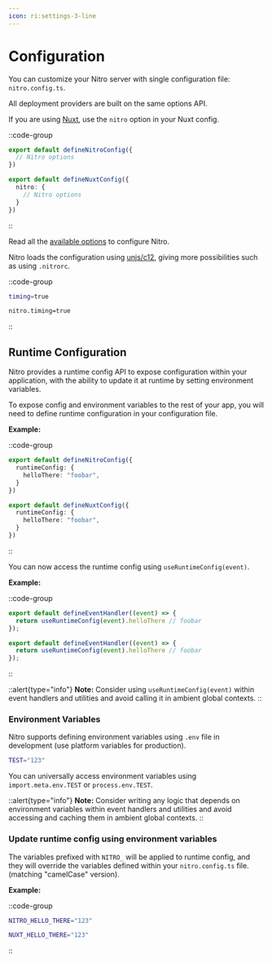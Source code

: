 ```yaml
---
icon: ri:settings-3-line
---
```


# Configuration

You can customize your Nitro server with single configuration file: `nitro.config.ts`.

All deployment providers are built on the same options API.

If you are using [Nuxt](https://nuxt.com), use the `nitro` option in your Nuxt config.

::code-group
```ts [nitro.config.ts]
export default defineNitroConfig({
  // Nitro options
})
```
```ts [nuxt.config.ts]
export default defineNuxtConfig({
  nitro: {
    // Nitro options
  }
})
```
::

Read all the [available options](/config) to configure Nitro.

Nitro loads the configuration using [unjs/c12](https://github.com/unjs/c12), giving more  possibilities such as using `.nitrorc`.

::code-group
```bash [.nitrorc]
timing=true
```
```bash [.nuxtrc]
nitro.timing=true
```
::

## Runtime Configuration

Nitro provides a runtime config API to expose configuration within your application, with the ability to update it at runtime by setting environment variables.

To expose config and environment variables to the rest of your app, you will need to define runtime configuration in your configuration file.

**Example:**

::code-group
```ts [nitro.config.ts]
export default defineNitroConfig({
  runtimeConfig: {
    helloThere: "foobar",
  }
})
```

```ts [nuxt.config.ts]
export default defineNuxtConfig({
  runtimeConfig: {
    helloThere: "foobar",
  }
})
```
::

You can now access the runtime config using `useRuntimeConfig(event)`.

**Example:**

::code-group
```ts [api/example.get.ts (nitro)]
export default defineEventHandler((event) => {
  return useRuntimeConfig(event).helloThere // foobar
});
```

```ts [server/api/example.get.ts (nuxt)]
export default defineEventHandler((event) => {
  return useRuntimeConfig(event).helloThere // foobar
});
```
::

::alert{type="info"}
**Note:** Consider using `useRuntimeConfig(event)` within event handlers and utilities and avoid calling it in ambient global contexts.
::


### Environment Variables

Nitro supports defining environment variables using `.env` file in development (use platform variables for production).

```bash [.env]
TEST="123"
```

You can universally access environment variables using `import.meta.env.TEST` or `process.env.TEST`.

::alert{type="info"}
**Note:** Consider writing any logic that depends on environment variables within event handlers and utilities and avoid accessing and caching them in ambient global contexts.
::

### Update runtime config using environment variables

The variables prefixed with `NITRO_` will be applied to runtime config, and they will override the variables defined within your `nitro.config.ts` file. (matching "camelCase" version).

**Example:**

::code-group
```bash [.env (nitro)]
NITRO_HELLO_THERE="123"
```

```bash [.env (nuxt)]
NUXT_HELLO_THERE="123"
```
::
